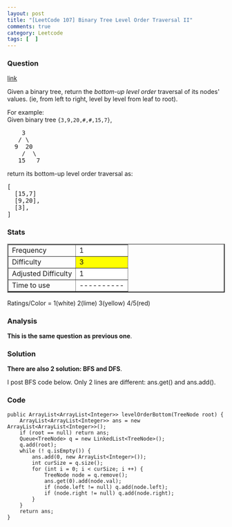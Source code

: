 ```yaml
---
layout: post
title: "[LeetCode 107] Binary Tree Level Order Traversal II"
comments: true
category: Leetcode
tags: [  ]
---
```



### Question 
[link](https://oj.leetcode.com/problems/binary-tree-level-order-traversal-ii/)

<div class="question-content">
            <p></p><p>Given a binary tree, return the <i>bottom-up level order</i> traversal of its nodes' values. (ie, from left to right, level by level from leaf to root).</p>

<p>
For example:<br>
Given binary tree <code>{3,9,20,#,#,15,7}</code>,<br>
</p><pre>    3
   / \
  9  20
    /  \
   15   7
</pre>
<p></p>
<p>
return its bottom-up level order traversal as:<br>
</p><pre>[
  [15,7]
  [9,20],
  [3],
]
</pre>
<p></p>
          </div>

### Stats
<table border="2">
	<tr>
		<td>Frequency</td>
		<td bgcolor="white">1</td>
	</tr>
	<tr>
		<td>Difficulty</td>
		<td bgcolor="yellow">3</td>
	</tr>
	<tr>
		<td>Adjusted Difficulty</td>
		<td bgcolor="white">1</td>
	</tr>
	<tr>
		<td>Time to use</td>
		<td bgcolor="white">----------</td>
	</tr>
</table>

Ratings/Color = 1(white) 2(lime) 3(yellow) 4/5(red)

### Analysis

__This is the same question as previous one__. 

### Solution

__There are also 2 solution: BFS and DFS__. 

I post BFS code below. Only 2 lines are different: ans.get() and ans.add(). 

### Code

    public ArrayList<ArrayList<Integer>> levelOrderBottom(TreeNode root) {
        ArrayList<ArrayList<Integer>> ans = new ArrayList<ArrayList<Integer>>();
        if (root == null) return ans;
        Queue<TreeNode> q = new LinkedList<TreeNode>();
        q.add(root);
        while (! q.isEmpty()) {
            ans.add(0, new ArrayList<Integer>());
            int curSize = q.size();
            for (int i = 0; i < curSize; i ++) {
                TreeNode node = q.remove();
                ans.get(0).add(node.val);
                if (node.left != null) q.add(node.left);
                if (node.right != null) q.add(node.right);
            }
        }
        return ans;
    }
